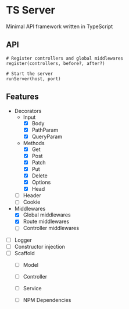# TS Server
Minimal API framework written in TypeScript

## API
```
# Register controllers and global middlewares
register(controllers, before?, after?)

# Start the server
runServer(host, port)
```

## Features
- Decorators
    - Input
        - [x] Body
        - [x] PathParam
        - [x] QueryParam
    - Methods
        - [x] Get
        - [x] Post
        - [x] Patch
        - [x] Put
        - [x] Delete
        - [x] Options
        - [x] Head
    - [ ] Header
    - [ ] Cookie
- Middlewares
    - [x] Global middlewares
    - [x] Route middlewares
    - [ ] Controller middlewares
- [ ] Logger
- [ ] Constructor injection
- [ ] Scaffold
    - [ ] Model
    - [ ] Controller
    - [ ] Service
    - [ ] NPM Dependencies
    
